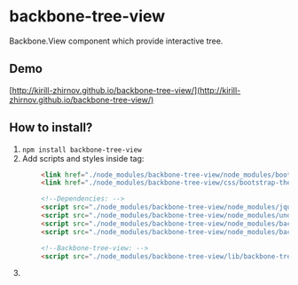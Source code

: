 # backbone-tree-view
Backbone.View component which provide interactive tree.

Demo
----
[http://kirill-zhirnov.github.io/backbone-tree-view/](http://kirill-zhirnov.github.io/backbone-tree-view/)

How to install?
---------------

1. `npm install backbone-tree-view`
2. Add scripts and styles inside <head> tag:

```html
        <link href="./node_modules/backbone-tree-view/node_modules/bootstrap/dist/css/bootstrap.min.css" rel="stylesheet">
        <link href="./node_modules/backbone-tree-view/css/bootstrap-theme.min.css" rel="stylesheet">

        <!--Dependencies: -->
        <script src="./node_modules/backbone-tree-view/node_modules/jquery/dist/jquery.min.js"></script>
        <script src="./node_modules/backbone-tree-view/node_modules/underscore/underscore-min.js"></script>
        <script src="./node_modules/backbone-tree-view/node_modules/backbone/backbone.js"></script>
        <script src="./node_modules/backbone-tree-view/node_modules/backbone-tree-model/src/backbone.treemodel.js"></script>

        <!--Backbone-tree-view: -->
        <script src="./node_modules/backbone-tree-view/lib/backbone-tree-view.js"></script>
```

3.
